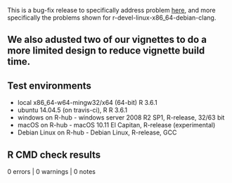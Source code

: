 This is a bug-fix release to specifically address problem [here](https://cran.r-project.org/web/checks/check_results_spsurvey.html), and more specifically the problems shown for r-devel-linux-x86_64-debian-clang.

We also adusted two of our vignettes to do a more limited design to reduce vignette build time.
-------

## Test environments
* local x86_64-w64-mingw32/x64 (64-bit) R 3.6.1
* ubuntu 14.04.5 (on travis-ci), R R 3.6.1
* windows on R-hub - windows server 2008 R2 SP1, R-release, 32/63 bit
* macOS on R-hub - macOS 10.11 El Capitan, R-release (experimental)
* Debian Linux on R-hub - Debian Linux, R-release, GCC

## R CMD check results

0 errors | 0 warnings | 0 notes

